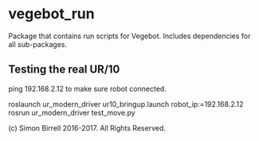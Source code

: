 # vegebot_run

Package that contains run scripts for Vegebot. Includes dependencies for all sub-packages.

Testing the real UR/10
----------------------

ping 192.168.2.12
to make sure robot connected.

roslaunch ur_modern_driver ur10_bringup.launch robot_ip:=192.168.2.12
rosrun ur_modern_driver test_move.py


(c) Simon Birrell 2016-2017. All Rights Reserved.
